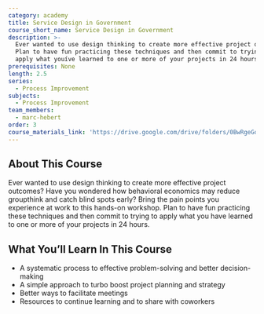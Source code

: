 ```yaml
---
category: academy
title: Service Design in Government
course_short_name: Service Design in Government
description: >-
  Ever wanted to use design thinking to create more effective project outcomes?
  Plan to have fun practicing these techniques and then commit to trying to
  apply what youíve learned to one or more of your projects in 24 hours.
prerequisites: None
length: 2.5
series:
  - Process Improvement
subjects:
  - Process Improvement
team_members:
  - marc-hebert
order: 3
course_materials_link: 'https://drive.google.com/drive/folders/0BwRgeGq-b8f9bUx5MFpOT0hsV3c'
---
```


## About This Course

Ever wanted to use design thinking to create more effective project outcomes? Have you wondered how behavioral economics may reduce groupthink and catch blind spots early? Bring the pain points you experience at work to this hands-on workshop. Plan to have fun practicing these techniques and then commit to trying to apply what you have learned to one or more of your projects in 24 hours.

## What You’ll Learn In This Course

* A systematic process to effective problem-solving and better decision-making
* A simple approach to turbo boost project planning and strategy
* Better ways to facilitate meetings
* Resources to continue learning and to share with coworkers